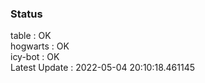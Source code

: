 ### Status


table : OK  
hogwarts : OK  
icy-bot : OK  
Latest Update : 2022-05-04 20:10:18.461145
